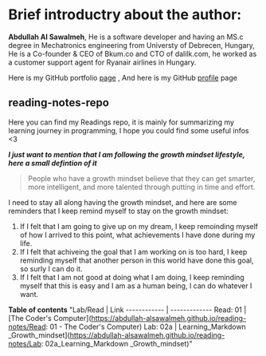 # Brief introductry about the author: 
**Abdullah Al Sawalmeh**, He is a software developer and having an MS.c degree in Mechatronics engineering from Universty of Debrecen, Hungary, He is a Co-founder & CEO of Bkum.co and CTO of dalilk.com, he worked as a customer support agent for Ryanair airlines in Hungary.

Here is my GitHub portfolio [page](https://abdullah-alsawalmeh.github.io/reading-notes/) , And here is my GitHub [profile](https://github.com/Abdullah-AlSawalmeh) page 

## reading-notes-repo
Here you can find my Readings repo, it is mainly for summarizing my learning journey in programming, I hope you could find some useful infos &lt;3

***I just want to mention that I am following the growth mindset lifestyle, here a small defintion of it***
> People who have a growth mindset believe that they can get smarter, more intelligent, and more talented through putting in time and effort. 

I need to stay all along having the growth mindset, and here are some reminders that I keep remind myself to stay on the growth mindset: 

1. If I felt that I am going to give up on my dream, I keep remoinding myself of how I arrived to this point, what achievements I have done during my life.
2. If I felt that achiveing the goal that I am working on is too hard, I keep reminding myself that another person in this world have done this goal, so surly I can do it.
3. If I felt that I am not good at doing what I am doing, I keep reminding myself that this is easy and I am as a human being, I can do whatever I want.

**Table of contents**
"Lab/Read | Link
------------ | -------------
Read: 01 | [The Coder's Computer](https://abdullah-alsawalmeh.github.io/reading-notes/Read: 01 - The Coder's Computer)
Lab: 02a | Learning_Markdown _Growth_mindset](https://abdullah-alsawalmeh.github.io/reading-notes/Lab: 02a_Learning_Markdown _Growth_mindset)"
